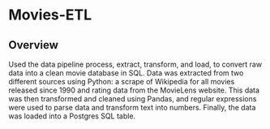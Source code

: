 # Movies-ETL

## Overview
Used the data pipeline process, extract, transform, and load, to convert raw data into a clean movie database in SQL. Data was extracted from two different sources using Python: a scrape of Wikipedia for all movies released since 1990 and rating data from the MovieLens website. This data was then transformed and cleaned using Pandas, and regular expressions were used to parse data and transform text into numbers. Finally, the data was loaded into a Postgres SQL table.


